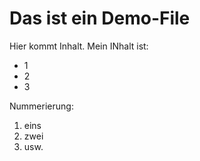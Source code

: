 <h1>Das ist ein Demo-File</h1>

Hier kommt Inhalt.
Mein INhalt ist:
* 1
* 2
* 3

Nummerierung:
1. eins
2. zwei
3. usw.
